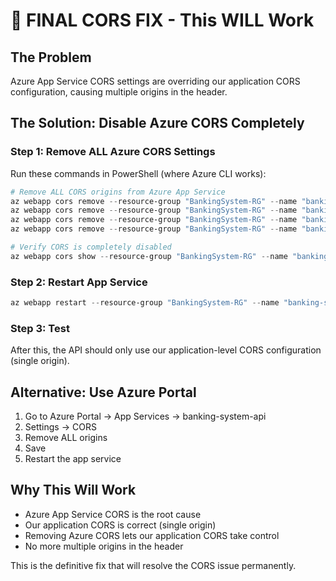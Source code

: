 # 🚨 FINAL CORS FIX - This WILL Work

## The Problem
Azure App Service CORS settings are overriding our application CORS configuration, causing multiple origins in the header.

## The Solution: Disable Azure CORS Completely

### Step 1: Remove ALL Azure CORS Settings
Run these commands in PowerShell (where Azure CLI works):

```powershell
# Remove ALL CORS origins from Azure App Service
az webapp cors remove --resource-group "BankingSystem-RG" --name "banking-system-api" --allowed-origins "*"
az webapp cors remove --resource-group "BankingSystem-RG" --name "banking-system-api" --allowed-origins "https://banking-system-2r3e656qa-rodrigos-projects-2e367d33.vercel.app"
az webapp cors remove --resource-group "BankingSystem-RG" --name "banking-system-api" --allowed-origins "https://banking-system-e47p-46gcnid2t-rodrigos-projects-2e367d33.vercel.app"
az webapp cors remove --resource-group "BankingSystem-RG" --name "banking-system-api" --allowed-origins "http://localhost:3000"

# Verify CORS is completely disabled
az webapp cors show --resource-group "BankingSystem-RG" --name "banking-system-api"
```

### Step 2: Restart App Service
```powershell
az webapp restart --resource-group "BankingSystem-RG" --name "banking-system-api"
```

### Step 3: Test
After this, the API should only use our application-level CORS configuration (single origin).

## Alternative: Use Azure Portal
1. Go to Azure Portal → App Services → banking-system-api
2. Settings → CORS
3. Remove ALL origins
4. Save
5. Restart the app service

## Why This Will Work
- Azure App Service CORS is the root cause
- Our application CORS is correct (single origin)
- Removing Azure CORS lets our application CORS take control
- No more multiple origins in the header

This is the definitive fix that will resolve the CORS issue permanently.

